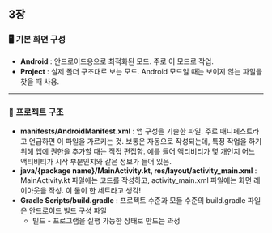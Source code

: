 ## 3장

### 🖥 기본 화면 구성 

* __Android__ : 안드로이드용으로 최적화된 모드. 주로 이 모드로 작업.
* __Project__ : 실제 폴더 구조대로 보는 모드. Android 모드일 때는 보이지 않는 파일을 찾을 때 사용.



---



### 📁 프로젝트 구조

* __manifests/AndroidManifest.xml__ : 앱 구성을 기술한 파일. 주로 매니페스트라고 언급하면 이 파일을 가르키는 것. 보통은 자동으로 작성되는데, 특정 작업을 하기 위해 앱에 권한을 추가할 때는 직접 편집함. 예를 들어 액티비티가 몇 개인지 어느 액티비티가 시작 부분인지와 같은 정보가 들어 있음.
* __java/{package name}/MainActivity.kt, res/layout/activity_main.xml__ : MainActivity.kt 파일에는 코드를 작성하고,  activity_main.xml 파일에는 화면 레이아웃을 작성. 이 둘이 한 세트라고 생각!
* __Gradle Scripts/build.gradle__ : 프로젝트 수준과 모듈 수준의 build.gradle 파일은 안드로이드 빌드 구성 파일
  * 빌드 - 프로그램을 실행 가능한 상태로 만드는 과정





